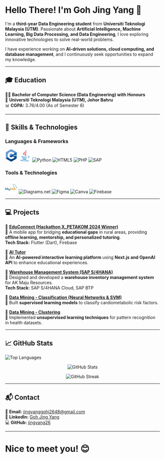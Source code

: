 # Hello There! I'm Goh Jing Yang 👋  

I'm a **third-year Data Engineering student** from **Universiti Teknologi Malaysia (UTM)**. Passionate about **Artificial Intelligence, Machine Learning, Big Data Processing, and Data Engineering**, I love exploring innovative technologies to solve real-world problems.  

I have experience working on **AI-driven solutions, cloud computing, and database management**, and I continuously seek opportunities to expand my knowledge.  

---

## 🎓 Education  
👨‍🎓 **Bachelor of Computer Science (Data Engineering) with Honours**  
📍 **Universiti Teknologi Malaysia (UTM), Johor Bahru**  
📊 **CGPA:** 3.76/4.00 (As of Semester 6)  

---

## 🚀 Skills & Technologies  

### Languages & Frameworks  
<p align="left">
  <img src="https://raw.githubusercontent.com/devicons/devicon/master/icons/cplusplus/cplusplus-original.svg" alt="C++" width="40" height="40"/>  
  <img src="https://raw.githubusercontent.com/devicons/devicon/master/icons/java/java-original.svg" alt="Java" width="40" height="40"/>  
  <img src="https://s3.dualstack.us-east-2.amazonaws.com/pythondotorg-assets/media/community/logos/python-logo-only.png" alt="Python" width="40" height="40"/>  
  <img src="https://upload.wikimedia.org/wikipedia/commons/6/61/HTML5_logo_and_wordmark.svg" alt="HTML5" width="40" height="40"/>  
  <img src="https://upload.wikimedia.org/wikipedia/commons/2/27/PHP-logo.svg" alt="PHP" width="40" height="40"/>  
  <img src="https://upload.wikimedia.org/wikipedia/commons/9/96/SAP-logo.svg" alt="SAP" width="60" height="40"/>  
</p>

### Tools & Technologies  
<p align="left">
  <img src="https://raw.githubusercontent.com/devicons/devicon/master/icons/mysql/mysql-original-wordmark.svg" alt="MySQL" width="40" height="40"/>  
  <img src="https://upload.wikimedia.org/wikipedia/commons/3/3e/Diagrams.net_Logo.svg" alt="Diagrams.net" width="40" height="40"/>  
  <img src="https://www.vectorlogo.zone/logos/figma/figma-icon.svg" alt="Figma" width="40" height="40"/>  
  <img src="https://yt3.googleusercontent.com/M7S2_gnnaJT5buAfWW4tanX9NELz5PddzNCQgnRV1oP8t12s5pg4cYKMChkEoh8gtGX__KtcYKU=s900-c-k-c0x00ffffff-no-rj" alt="Canva" width="40" height="40"/>  
  <img src="https://cdn.worldvectorlogo.com/logos/firebase-1.svg" alt="Firebase" width="40" height="40"/>  
</p>  

---

## 💻 Projects  

🔹 [**EduConnect (Hackathon X_PETAKOM 2024 Winner)**](https://github.com/jingyang26/EduConnect-Xcode)  
📌 A mobile app for bridging **educational gaps** in rural areas, providing **offline learning, mentorship, and personalized tutoring**.  
**Tech Stack:** Flutter (Dart), Firebase  

🔹 [**AI Tutor**](https://github.com/jingyang26/ai_powered_learning)  
📌 An **AI-powered interactive learning platform** using **Next.js and OpenAI API** to enhance educational experiences.  

🔹 [**Warehouse Management System (SAP S/4HANA)**](https://github.com/jingyang26/SAP-BTP-HANA)  
📌 Designed and developed a **warehouse inventory management system** for AK Maju Resources.  
**Tech Stack:** SAP S/4HANA Cloud, SAP BTP  

🔹 [**Data Mining - Classification (Neural Networks & SVM)**](https://github.com/jingyang26/DATA-MINING-CLASSIFICATION)  
📌 Built **supervised learning models** to classify cardiometabolic risk factors.  

🔹 [**Data Mining - Clustering**](https://github.com/jingyang26/DATA-MINING-CLUSTERING)  
📌 Implemented **unsupervised learning techniques** for pattern recognition in health datasets.  

---

## 📈 GitHub Stats  

<p align="left">
  <img src="https://github-readme-stats.vercel.app/api/top-langs?username=jingyang26&show_icons=true&locale=en&layout=compact" alt="Top Languages" />
</p>  

<p align="center">
  <img src="https://github-readme-stats.vercel.app/api?username=jingyang26&show_icons=true&locale=en" alt="GitHub Stats" />
</p>  

<p align="center">
  <img src="https://github-readme-streak-stats.herokuapp.com/?user=jingyang26&" alt="GitHub Streak" />
</p>  

---

## 📬 Contact  

📧 **Email:** [jingyanggohj2648@gmail.com](mailto:jingyanggohj2648@gmail.com)  
🔗 **LinkedIn:** [Goh Jing Yang](https://www.linkedin.com/in/goh-jing-yang-b4511b268/)  
💻 **GitHub:** [jingyang26](https://github.com/jingyang26)  

---

# Nice to meet you! 😊  

